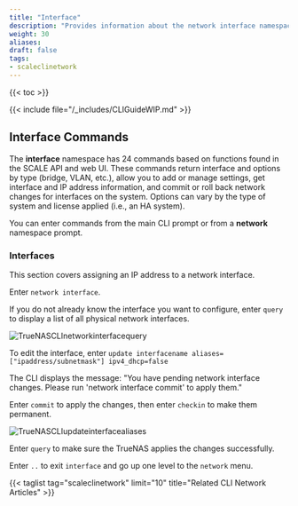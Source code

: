 ```yaml
---
title: "Interface"
description: "Provides information about the network interface namespace in the TrueNAS CLI. Includes command syntax and common commands."
weight: 30
aliases:
draft: false
tags:
- scaleclinetwork
---
```


{{< toc >}}


{{< include file="/_includes/CLIGuideWIP.md" >}}

## Interface Commands

The **interface** namespace has 24 commands based on functions found in the SCALE API and web UI. 
These commands return interface and options by type (bridge, VLAN, etc.), allow you to add or manage settings, get interface and IP address information, and commit or roll back network changes for interfaces on the system. 
Options can vary by the type of system and license applied (i.e., an HA system). 

You can enter commands from the main CLI prompt or from a **network** namespace prompt.

### Interfaces

This section covers assigning an IP address to a network interface.

Enter `network interface`.

If you do not already know the interface you want to configure, enter `query` to display a list of all physical network interfaces.

![TrueNASCLInetworkinterfacequery](/images/SCALE/TrueNASCLInetworkinterfacequery.png "Network Interface Query")

To edit the interface, enter `update interfacename aliases=["ipaddress/subnetmask"] ipv4_dhcp=false`

The CLI displays the message: "You have pending network interface changes. Please run 'network interface commit' to apply them."

Enter `commit` to apply the changes, then enter `checkin` to make them permanent. 

![TrueNASCLIupdateinterfacealiases](/images/SCALE/TrueNASCLIupdateinterfacealiases.png "Update Interface Aliases")

Enter `query` to make sure the TrueNAS applies the changes successfully.

Enter `..` to exit `interface` and go up one level to the `network` menu.


{{< taglist tag="scaleclinetwork" limit="10" title="Related CLI Network Articles" >}}
